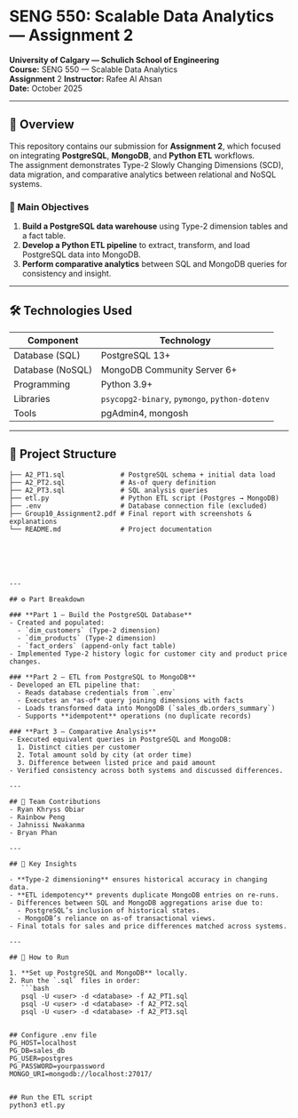 # SENG 550: Scalable Data Analytics — Assignment 2

**University of Calgary — Schulich School of Engineering**  
**Course:** SENG 550 — Scalable Data Analytics  
**Assignment** 2
**Instructor:** Rafee Al Ahsan  
**Date:** October 2025 

---

## 📘 Overview

This repository contains our submission for **Assignment 2**, which focused on integrating **PostgreSQL**, **MongoDB**, and **Python ETL** workflows.  
The assignment demonstrates Type-2 Slowly Changing Dimensions (SCD), data migration, and comparative analytics between relational and NoSQL systems.

### 🧩 Main Objectives
1. **Build a PostgreSQL data warehouse** using Type-2 dimension tables and a fact table.
2. **Develop a Python ETL pipeline** to extract, transform, and load PostgreSQL data into MongoDB.
3. **Perform comparative analytics** between SQL and MongoDB queries for consistency and insight.

---

## 🛠️ Technologies Used

| Component | Technology |
|------------|-------------|
| Database (SQL) | PostgreSQL 13+ |
| Database (NoSQL) | MongoDB Community Server 6+ |
| Programming | Python 3.9+ |
| Libraries | `psycopg2-binary`, `pymongo`, `python-dotenv` |
| Tools | pgAdmin4, mongosh |

---

## 📂 Project Structure

```plaintext
├── A2_PT1.sql              # PostgreSQL schema + initial data load
├── A2_PT2.sql              # As-of query definition
├── A2_PT3.sql              # SQL analysis queries
├── etl.py                  # Python ETL script (Postgres → MongoDB)
├── .env                    # Database connection file (excluded)
├── Group10_Assignment2.pdf # Final report with screenshots & explanations
└── README.md               # Project documentation






---

## ⚙️ Part Breakdown

### **Part 1 – Build the PostgreSQL Database**
- Created and populated:
  - `dim_customers` (Type-2 dimension)
  - `dim_products` (Type-2 dimension)
  - `fact_orders` (append-only fact table)
- Implemented Type-2 history logic for customer city and product price changes.

### **Part 2 – ETL from PostgreSQL to MongoDB**
- Developed an ETL pipeline that:
  - Reads database credentials from `.env`
  - Executes an *as-of* query joining dimensions with facts
  - Loads transformed data into MongoDB (`sales_db.orders_summary`)
  - Supports **idempotent** operations (no duplicate records)

### **Part 3 – Comparative Analysis**
- Executed equivalent queries in PostgreSQL and MongoDB:
  1. Distinct cities per customer  
  2. Total amount sold by city (at order time)  
  3. Difference between listed price and paid amount  
- Verified consistency across both systems and discussed differences.

---

## 👥 Team Contributions
- Ryan Khryss Obiar
- Rainbow Peng
- Jahnissi Nwakanma
- Bryan Phan

---

## 🧠 Key Insights

- **Type-2 dimensioning** ensures historical accuracy in changing data.
- **ETL idempotency** prevents duplicate MongoDB entries on re-runs.
- Differences between SQL and MongoDB aggregations arise due to:
  - PostgreSQL’s inclusion of historical states.
  - MongoDB’s reliance on as-of transactional views.
- Final totals for sales and price differences matched across systems.

---

## 🚀 How to Run

1. **Set up PostgreSQL and MongoDB** locally.
2. Run the `.sql` files in order:  
   ```bash
   psql -U <user> -d <database> -f A2_PT1.sql
   psql -U <user> -d <database> -f A2_PT2.sql
   psql -U <user> -d <database> -f A2_PT3.sql


## Configure .env file
PG_HOST=localhost
PG_DB=sales_db
PG_USER=postgres
PG_PASSWORD=yourpassword
MONGO_URI=mongodb://localhost:27017/


## Run the ETL script
python3 etl.py

